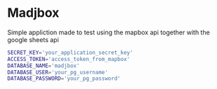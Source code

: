 # Madjbox

Simple appliction made to test using the mapbox api together with the google sheets api

```bash
SECRET_KEY='your_application_secret_key'
ACCESS_TOKEN='access_token_from_mapbox'
DATABASE_NAME='madjbox'
DATABASE_USER='your_pg_username'
DATABASE_PASSWORD='your_pg_password'
```
